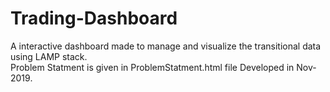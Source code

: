 # Trading-Dashboard
A interactive dashboard made to manage and visualize  the transitional data using LAMP stack.  
Problem Statment is given in ProblemStatment.html file
Developed in Nov-2019.
